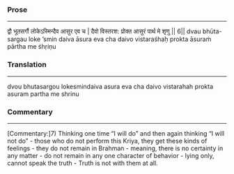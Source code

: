 ### Prose 
 --- 
द्वौ भूतसर्गौ लोकेऽस्मिन्दैव आसुर एव च |
दैवो विस्तरश: प्रोक्त आसुरं पार्थ मे शृणु || 6||
dvau bhūta-sargau loke ’smin daiva āsura eva cha
daivo vistaraśhaḥ prokta āsuraṁ pārtha me śhṛiṇu

### Translation 
 --- 
dvou bhutasargou lokesmindaiva asura eva cha daivo vistarahah prokta asuram partha me shrinu

### Commentary 
 --- 
[Commentary:]7) Thinking one time “I will do” and then again thinking “I will not do” - those who do not perform this Kriya, they get these kinds of feelings - they do not remain in Brahman - meaning, there is no certainty in any matter - do not remain in any one character of behavior - lying only, cannot speak the truth - Truth is not with them at all.